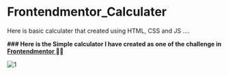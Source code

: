 # Frontendmentor_Calculater
 Here is basic calculater that created using HTML, CSS and JS ....
 
**###  **Here is the Simple calculator I have created as one of the challenge in [Frontendmentor ](https://www.frontendmentor.io/)** 🚀🚀**

![1](https://user-images.githubusercontent.com/92816807/146245423-b4b3fe73-9dd5-4675-80ac-147c9a0a0d82.JPG)
